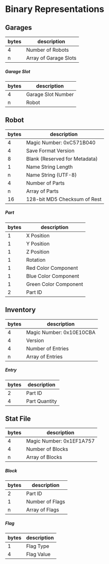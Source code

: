 # Binary Representations

## Garages

| bytes | description |
|-------|-------------|
| 4 | Number of Robots |
| n | Array of Garage Slots |

##### Garage Slot

| bytes | description |
|-------|-------------|
| 4 | Garage Slot Number |
| n | Robot |

## Robot

| bytes | description |
|-------|-------------|
| 4 | Magic Number: 0xC571B040 |
| 4 | Save Format Version |
| 8 | Blank (Reserved for Metadata) |
| 1 | Name String Length |
| n | Name String (UTF-8) |
| 4 | Number of Parts |
| n |  Array of Parts |
| 16| 128-bit MD5 Checksum of Rest |

##### Part

| bytes | description |
|-------|-------------|
| 1 | X Position |
| 1 | Y Position |
| 1 | Z Position |
| 1 | Rotation |
| 1 | Red Color Component |
| 1 | Blue Color Component |
| 1 | Green Color Component |
| 2 | Part ID |

## Inventory

| bytes | description |
|-------|-------------|
| 4 | Magic Number: 0x10E10CBA |
| 4 | Version |
| 4 | Number of Entries |
| n | Array of Entries |

##### Entry

| bytes | description |
|-------|-------------|
| 2 | Part ID |
| 4 | Part Quantity |

## Stat File

| bytes | description |
|-------|-------------|
| 4 | Magic Number: 0x1EF1A757 |
| 4 | Number of Blocks |
| n | Array of Blocks |

##### Block

| bytes | description |
|-------|-------------|
| 2 | Part ID |
| 1 | Number of Flags |
| n | Array of Flags |

##### Flag

| bytes | description |
|-------|-------------|
| 1 | Flag Type |
| 4 | Flag Value |